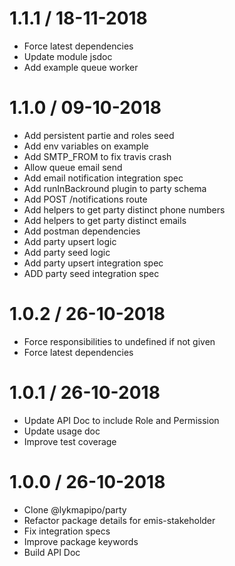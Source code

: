 # 1.1.1 / 18-11-2018
- Force latest dependencies
- Update module jsdoc 
- Add example queue worker

# 1.1.0 / 09-10-2018
- Add persistent partie and roles seed
- Add env variables on example
- Add SMTP_FROM to fix travis crash
- Allow queue email send
- Add email notification integration spec
- Add runInBackround plugin to party schema
- Add POST /notifications route
- Add helpers to get party distinct phone numbers
- Add helpers to get party distinct emails
- Add postman dependencies
- Add party upsert logic
- Add party seed logic
- Add party upsert integration spec
- ADD party seed integration spec


# 1.0.2 / 26-10-2018
- Force responsibilities to undefined if not given
- Force latest dependencies

# 1.0.1 / 26-10-2018
- Update API Doc to include Role and Permission
- Update usage doc
- Improve test coverage         


# 1.0.0 / 26-10-2018
- Clone @lykmapipo/party
- Refactor package details for emis-stakeholder
- Fix integration specs
- Improve package keywords
- Build API Doc

